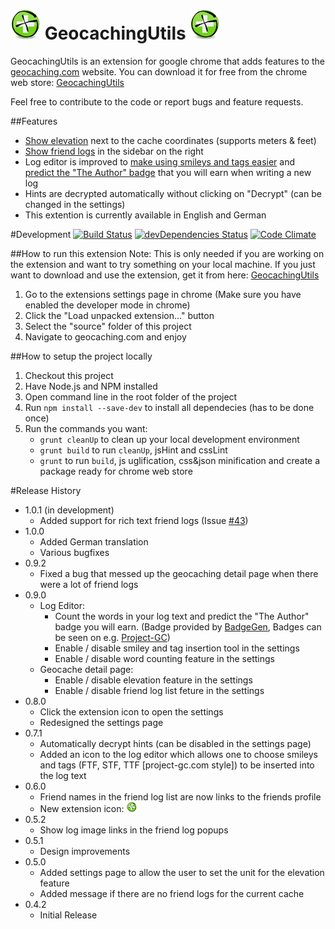 # ![](source/img/appIcon/appIcon48.png) GeocachingUtils ![](source/img/appIcon/appIcon48.png) 
GeocachingUtils is an extension for google chrome that adds features to the  [geocaching.com](http://www.geocaching.com) website. You can download it for free from the chrome web store: [GeocachingUtils](https://chrome.google.com/webstore/detail/geocaching-utils/aiddapoflafkbecobkoiakgagaijacaa)

Feel free to contribute to the code or report bugs and feature requests.

##Features
- [Show elevation](readMeResources/ElevationFeature.png)  next to the cache coordinates (supports meters & feet)
- [Show friend logs](readMeResources/FriendListFeature.gif) in the sidebar on the right
- Log editor is improved to [make using smileys and tags easier](readMeResources/EditorEnhancementFeature.gif) and [predict the "The Author" badge](readMeResources/EditorEnhancementWordCountFeature.gif) that you will earn when writing a new log
- Hints are decrypted automatically without clicking on "Decrypt" (can be changed in the settings)
- This extention is currently available in English and German

#Development [![Build Status](https://travis-ci.org/ControlTheBit/geocachingUtils.svg?branch=master)](https://travis-ci.org/ControlTheBit/geocachingUtils) [![devDependencies Status](https://david-dm.org/ControlTheBit/geocachingUtils/dev-status.svg)](https://david-dm.org/ControlTheBit/geocachingUtils?type=dev) [![Code Climate](https://codeclimate.com/github/ControlTheBit/geocachingUtils/badges/gpa.svg)](https://codeclimate.com/github/ControlTheBit/geocachingUtils)

##How to run this extension
Note: This is only needed if you are working on the extension and want to try something on your local machine. If you just want to download and use the extension, get it from here: [GeocachingUtils](https://chrome.google.com/webstore/detail/geocaching-utils/aiddapoflafkbecobkoiakgagaijacaa)

1. Go to the extensions settings page in chrome (Make sure you have enabled the developer mode in chrome)
2. Click the "Load unpacked extension..." button
3. Select the "source" folder of this project
4. Navigate to geocaching.com and enjoy

##How to setup the project locally
1. Checkout this project
2. Have Node.js and NPM installed
3. Open command line in the root folder of the project
4. Run `npm install --save-dev` to install all dependecies (has to be done once)
5. Run the commands you want:
	- `grunt cleanUp` to clean up your local development environment
	- `grunt build` to run `cleanUp`, jsHint and cssLint
	- `grunt` to run `build`, js uglification, css&json minification and create a package ready for chrome web store

#Release History
- 1.0.1 (in development)
	- Added support for rich text friend logs (Issue [#43](/../../issues/43))
- 1.0.0
	- Added German translation
	- Various bugfixes
- 0.9.2
	- Fixed a bug that messed up the geocaching detail page when there were a lot of friend logs
- 0.9.0
	- Log Editor:
		- Count the words in your log text and predict the "The Author" badge you will earn. (Badge provided by [BadgeGen](http://www.badgegen.com/), Badges can be seen on e.g. [Project-GC](http://www.project-gc.com/))
		- Enable / disable smiley and tag insertion tool in the settings
		- Enable / disable word counting feature in the settings
	- Geocache detail page:
		- Enable / disable elevation feature in the settings
		- Enable / disable friend log list feture in the settings
- 0.8.0
	- Click the extension icon to open the settings
	- Redesigned the settings page
- 0.7.1
	- Automatically decrypt hints (can be disabled in the settings page)
	- Added an icon to the log editor which allows one to choose smileys and tags (FTF, STF, TTF [project-gc.com style]) to be inserted into the log text
- 0.6.0
	- Friend names in the friend log list are now links to the friends profile
	- New extension icon: ![](source/img/appIcon/appIcon16.png) 
- 0.5.2
	- Show log image links in the friend log popups
- 0.5.1
	- Design improvements
- 0.5.0
	- Added settings page to allow the user to set the unit for the elevation feature
	- Added message if there are no friend logs for the current cache
- 0.4.2
	- Initial Release
